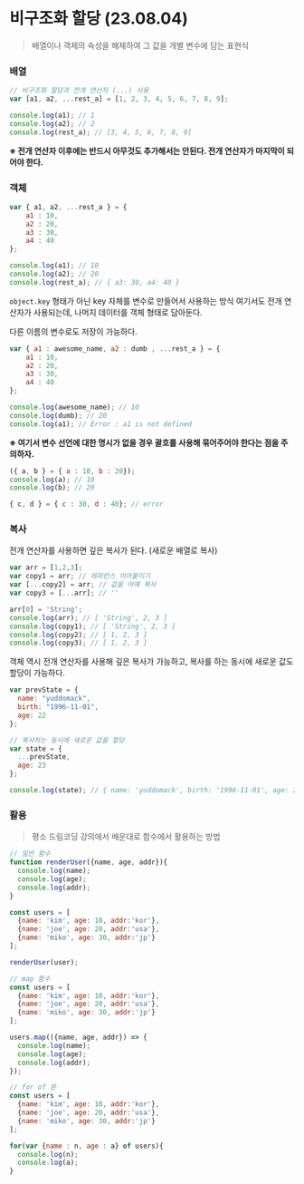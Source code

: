 # 비구조화 할당 (23.08.04)

> 배열이나 객체의 속성을 해체하여 그 값을 개별 변수에 담는 표현식
> 

### 배열

```jsx
// 비구조화 할당과 전개 연산자 (...) 사용
var [a1, a2, ...rest_a] = [1, 2, 3, 4, 5, 6, 7, 8, 9];

console.log(a1); // 1
console.log(a2); // 2
console.log(rest_a); // [3, 4, 5, 6, 7, 8, 9]
```

**※ 전개 연산자 이후에는 반드시 아무것도 추가해서는 안된다. 전개 연산자가 마지막이 되어야 한다.**

### 객체

```jsx
var { a1, a2, ...rest_a } = { 
	a1 : 10, 
	a2 : 20, 
	a3 : 30, 
	a4 : 40 
};

console.log(a1); // 10
console.log(a2); // 20
console.log(rest_a); // { a3: 30, a4: 40 }
```

`object.key` 형태가 아닌 key 자체를 변수로 만들어서 사용하는 방식
여기서도 전개 연산자가 사용되는데, 나머지 데이터를 객체 형태로 담아둔다.

다른 이름의 변수로도 저장이 가능하다.

```jsx
var { a1 : awesome_name, a2 : dumb , ...rest_a } = { 
	a1 : 10, 
	a2 : 20, 
	a3 : 30, 
	a4 : 40 
};

console.log(awesome_name); // 10
console.log(dumb); // 20
console.log(a1); // Error : a1 is not defined
```

**※ 여기서 변수 선언에 대한 명시가 없을 경우 괄호를 사용해 묶어주어야 한다는 점을 주의하자.**

```jsx
({ a, b } = { a : 10, b : 20});
console.log(a); // 10
console.log(b); // 20

{ c, d } = { c : 30, d : 40}; // error
```

### 복사

전개 연산자를 사용하면 깊은 복사가 된다. (새로운 배열로 복사)

```jsx
var arr = [1,2,3];
var copy1 = arr; // 레퍼런스 이어붙이기
var [...copy2] = arr; // 값을 아예 복사
var copy3 = [...arr]; // ''

arr[0] = 'String';
console.log(arr); // [ 'String', 2, 3 ]
console.log(copy1); // [ 'String', 2, 3 ]
console.log(copy2); // [ 1, 2, 3 ]
console.log(copy3); // [ 1, 2, 3 ]
```

객체 역시 전개 연산자를 사용해 깊은 복사가 가능하고, 복사를 하는 동시에 새로운 값도 할당이 가능하다.

```jsx
var prevState = {
  name: "yuddomack",
  birth: "1996-11-01",
  age: 22
};

// 복사하는 동시에 새로운 값을 할당
var state = {
  ...prevState,
  age: 23
};

console.log(state); // { name: 'yuddomack', birth: '1996-11-01', age: 23 }
```

### 활용

> 평소 드림코딩 강의에서 배운대로 함수에서 활용하는 방법
> 

```jsx
// 일반 함수
function renderUser({name, age, addr}){
  console.log(name);
  console.log(age);
  console.log(addr);
}

const users = [
  {name: 'kim', age: 10, addr:'kor'},
  {name: 'joe', age: 20, addr:'usa'},
  {name: 'miko', age: 30, addr:'jp'}
];

renderUser(user);
```

```jsx
// map 함수
const users = [
  {name: 'kim', age: 10, addr:'kor'},
  {name: 'joe', age: 20, addr:'usa'},
  {name: 'miko', age: 30, addr:'jp'}
];

users.map(({name, age, addr}) => {
  console.log(name);
  console.log(age);
  console.log(addr);
});
```

```jsx
// for of 문
const users = [
  {name: 'kim', age: 10, addr:'kor'},
  {name: 'joe', age: 20, addr:'usa'},
  {name: 'miko', age: 30, addr:'jp'}
];

for(var {name : n, age : a} of users){
  console.log(n);
  console.log(a);
}
```